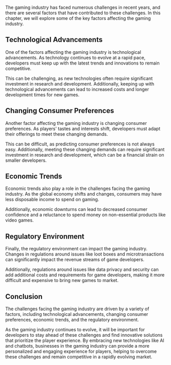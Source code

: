 
The gaming industry has faced numerous challenges in recent years, and there are several factors that have contributed to these challenges. In this chapter, we will explore some of the key factors affecting the gaming industry.

Technological Advancements
--------------------------

One of the factors affecting the gaming industry is technological advancements. As technology continues to evolve at a rapid pace, developers must keep up with the latest trends and innovations to remain competitive.

This can be challenging, as new technologies often require significant investment in research and development. Additionally, keeping up with technological advancements can lead to increased costs and longer development times for new games.

Changing Consumer Preferences
-----------------------------

Another factor affecting the gaming industry is changing consumer preferences. As players' tastes and interests shift, developers must adapt their offerings to meet these changing demands.

This can be difficult, as predicting consumer preferences is not always easy. Additionally, meeting these changing demands can require significant investment in research and development, which can be a financial strain on smaller developers.

Economic Trends
---------------

Economic trends also play a role in the challenges facing the gaming industry. As the global economy shifts and changes, consumers may have less disposable income to spend on gaming.

Additionally, economic downturns can lead to decreased consumer confidence and a reluctance to spend money on non-essential products like video games.

Regulatory Environment
----------------------

Finally, the regulatory environment can impact the gaming industry. Changes in regulations around issues like loot boxes and microtransactions can significantly impact the revenue streams of game developers.

Additionally, regulations around issues like data privacy and security can add additional costs and requirements for game developers, making it more difficult and expensive to bring new games to market.

Conclusion
----------

The challenges facing the gaming industry are driven by a variety of factors, including technological advancements, changing consumer preferences, economic trends, and the regulatory environment.

As the gaming industry continues to evolve, it will be important for developers to stay ahead of these challenges and find innovative solutions that prioritize the player experience. By embracing new technologies like AI and chatbots, businesses in the gaming industry can provide a more personalized and engaging experience for players, helping to overcome these challenges and remain competitive in a rapidly evolving market.

